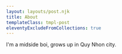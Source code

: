 ```yaml
---
layout: layouts/post.njk
title: About
templateClass: tmpl-post
eleventyExcludeFromCollections: true
---
```


I'm a midside boi, grows up in Quy Nhon city.
